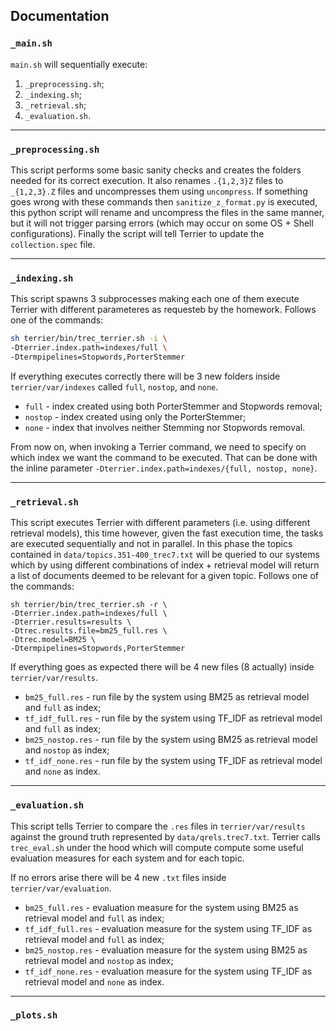 ## Documentation


### `_main.sh`
`main.sh` will sequentially execute:

1. `_preprocessing.sh`;
1. `_indexing.sh`;
1. `_retrieval.sh`;
1. `_evaluation.sh`.
___

### `_preprocessing.sh`
This script performs some basic sanity checks and creates the folders needed for its correct execution. It also renames `.{1,2,3}Z` files to `_{1,2,3}.Z` files and uncompresses them  using `uncompress`. If something goes wrong with these commands then `sanitize_z_format.py` is executed, this python script will rename and uncompress the files in the same manner, but it will not trigger parsing errors (which may occur on some OS + Shell configurations). Finally the script will tell Terrier to update the `collection.spec` file.

___

### `_indexing.sh`
This script spawns 3 subprocesses making each one of them execute Terrier with different parameteres as requesteb by the homework. Follows one of the commands:
```bash
sh terrier/bin/trec_terrier.sh -i \
-Dterrier.index.path=indexes/full \
-Dtermpipelines=Stopwords,PorterStemmer  
```
If everything executes correctly there will be 3 new folders inside `terrier/var/indexes` called `full`, `nostop`, and `none`. 

- `full` - index created using both PorterStemmer and Stopwords removal;
- `nostop` - index created using only the PorterStemmer;
- `none` - index that involves neither Stemming nor Stopwords removal.

From now on, when invoking a Terrier command, we need to specify on which index we want the command to be executed. That can be done with the inline parameter `-Dterrier.index.path=indexes/{full, nostop, none}`.
___

### `_retrieval.sh`
This script executes Terrier with different parameters (i.e. using different retrieval models), this time however, given the fast execution time, the tasks are executed sequentially and not in parallel. In this phase the topics contained in `data/topics.351-400_trec7.txt` will be queried to our systems which by using different combinations of index + retrieval model will return a list of documents deemed to be relevant for a given topic. Follows one of the commands:

```
sh terrier/bin/trec_terrier.sh -r \
-Dterrier.index.path=indexes/full \
-Dterrier.results=results \
-Dtrec.results.file=bm25_full.res \
-Dtrec.model=BM25 \
-Dtermpipelines=Stopwords,PorterStemmer
```
If everything goes as expected there will be 4 new files (8 actually) inside `terrier/var/results`.

- `bm25_full.res` - run file by the system using BM25 as retrieval model and `full` as index;
- `tf_idf_full.res` - run file by the system using TF_IDF as retrieval model and `full` as index;
- `bm25_nostop.res` - run file by the system using BM25 as retrieval model and `nostop` as index;
- `tf_idf_none.res` - run file by the system using TF_IDF as retrieval model and `none` as index.

___

### `_evaluation.sh` 
This script tells Terrier to compare the `.res` files in `terrier/var/results` against the ground truth represented by `data/qrels.trec7.txt`. Terrier calls `trec_eval.sh` under the hood which will compute compute some useful evaluation measures for each system and for each topic. 

If no errors arise there will be 4 new `.txt` files inside `terrier/var/evaluation`.
- `bm25_full.res` - evaluation measure for the system using BM25 as retrieval model and `full` as index;
- `tf_idf_full.res` - evaluation measure for the system using TF_IDF as retrieval model and `full` as index;
- `bm25_nostop.res` - evaluation measure for the system using BM25 as retrieval model and `nostop` as index;
- `tf_idf_none.res` - evaluation measure for the system using TF_IDF as retrieval model and `none` as index.

___

### `_plots.sh`
